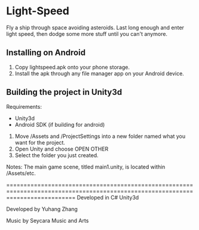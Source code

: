 # Light-Speed
Fly a ship through space avoiding asteroids.
Last long enough and enter light speed,
then dodge some more stuff until you can't anymore.

## Installing on Android
1. Copy lightspeed.apk onto your phone storage. 
2. Install the apk through any file manager app on your Android device.

## Building the project in Unity3d
Requirements: 
  - Unity3d
  - Android SDK (if building for android)

1. Move /Assets and /ProjectSettings into a new folder named what you want for the project.
2. Open Unity and choose OPEN OTHER
3. Select the folder you just created.

Notes: The main game scene, titled main1.unity, is located within /Assets/etc.

================================================================================================================================
Developed in C# Unity3d

Developed by Yuhang Zhang

Music by Seycara Music and Arts
